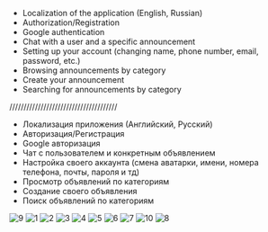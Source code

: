   - Localization of the application (English, Russian)
  - Authorization/Registration
  - Google authentication
  - Chat with a user and a specific announcement
  - Setting up your account (changing name, phone number, email, password, etc.)
  - Browsing announcements by category
  - Create your announcement
  - Searching for announcements by category


  //////////////////////////////////////


  - Локализация приложения (Английский, Русский)
  - Авторизация/Регистрация
  - Google авторизация
  - Чат с пользователем и конкретным объявлением
  - Настройка своего аккаунта (смена аватарки, имени, номера телефона, почты, пароля и тд)
  - Просмотр объявлений по категориям
  - Создание своего объявления
  - Поиск объявлений по категориям


![9](https://github.com/user-attachments/assets/4e9e26a4-645d-4cac-9287-26fd77057e62)
![1](https://github.com/user-attachments/assets/bbdbd752-9114-42a5-b955-7da72c07161a)
![2](https://github.com/user-attachments/assets/ae9bf055-fca6-43ff-9fac-04e8fac7c4fd)
![3](https://github.com/user-attachments/assets/fc836cf0-04f2-45a8-8ed5-6a7af45c838a)
![4](https://github.com/user-attachments/assets/8e0012b4-3830-4319-a307-d5b186fbee02)
![5](https://github.com/user-attachments/assets/f6fd049a-c9b1-4018-bf76-ef943aed2d31)
![6](https://github.com/user-attachments/assets/3104d76b-e23d-4fb4-b9a4-99ea9c31ab59)
![7](https://github.com/user-attachments/assets/b4c909ff-7032-45ea-b9b3-80f5c26259cf)
![10](https://github.com/user-attachments/assets/ff4ad30c-bdea-4b93-a7d2-4b71b894f617)
![8](https://github.com/user-attachments/assets/80786674-2ed2-4ac7-a030-a68e3e94508d)
